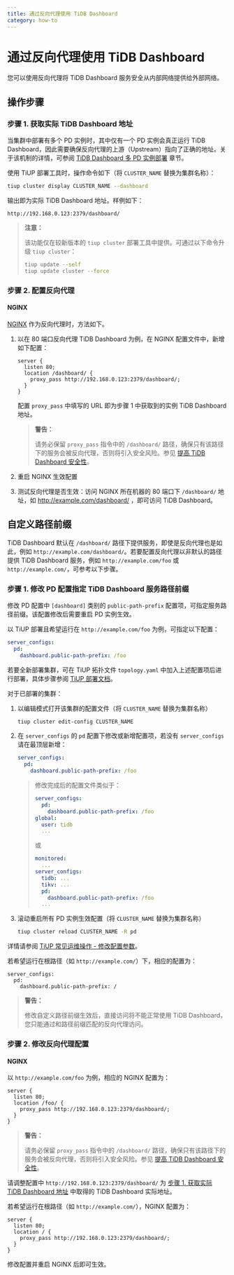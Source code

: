 ```yaml
---
title: 通过反向代理使用 TiDB Dashboard
category: how-to
---
```


# 通过反向代理使用 TiDB Dashboard

您可以使用反向代理将 TiDB Dashboard 服务安全从内部网络提供给外部网络。

## 操作步骤

### 步骤 1. 获取实际 TiDB Dashboard 地址

当集群中部署有多个 PD 实例时，其中仅有一个 PD 实例会真正运行 TiDB Dashboard，因此需要确保反向代理的上游（Upstream）指向了正确的地址。关于该机制的详情，可参阅 [TiDB Dashboard 多 PD 实例部署](/dashboard/dashboard-ops-deploy.md#多-PD-实例部署) 章节。

使用 TiUP 部署工具时，操作命令如下（将 `CLUSTER_NAME` 替换为集群名称）：

```bash
tiup cluster display CLUSTER_NAME --dashboard
```

输出即为实际 TiDB Dashboard 地址。样例如下：

```
http://192.168.0.123:2379/dashboard/
```

> **注意：**
>
> 该功能仅在较新版本的 `tiup cluster` 部署工具中提供。可通过以下命令升级 `tiup cluster`：
>
> ```bash
> tiup update --self
> tiup update cluster --force
> ```

### 步骤 2. 配置反向代理

#### NGINX

[NGINX](https://nginx.org/) 作为反向代理时，方法如下。

1. 以在 80 端口反向代理 TiDB Dashboard 为例，在 NGINX 配置文件中，新增如下配置：

   ```nginx
   server {
     listen 80;
     location /dashboard/ {
       proxy_pass http://192.168.0.123:2379/dashboard/;
     }
   }
   ```

   配置 `proxy_pass` 中填写的 URL 即为步骤 1 中获取到的实例 TiDB Dashboard 地址。

   > **警告：**
   >
   > 请务必保留 `proxy_pass` 指令中的 `/dashboard/` 路径，确保只有该路径下的服务会被反向代理，否则将引入安全风险。参见 [提高 TiDB Dashboard 安全性](/dashboard/dashboard-ops-security.md)。

2. 重启 NGINX 生效配置

3. 测试反向代理是否生效：访问 NGINX 所在机器的 80 端口下 `/dashboard/` 地址，如 <http://example.com/dashboard/> ，即可访问 TiDB Dashboard。

## 自定义路径前缀

TiDB Dashboard 默认在 `/dashboard/` 路径下提供服务，即使是反向代理也是如此，例如 `http://example.com/dashboard/`。若要配置反向代理以非默认的路径提供 TiDB Dashboard 服务，例如 `http://example.com/foo` 或 `http://example.com/`，可参考以下步骤。

### 步骤 1. 修改 PD 配置指定 TiDB Dashboard 服务路径前缀

修改 PD 配置中 `[dashboard]` 类别的 `public-path-prefix` 配置项，可指定服务路径前缀。该配置修改后需要重启 PD 实例生效。

以 TiUP 部署且希望运行在 `http://example.com/foo` 为例，可指定以下配置：

```yaml
server_configs:
  pd:
    dashboard.public-path-prefix: /foo
```

若要全新部署集群，可在 TiUP 拓扑文件 `topology.yaml` 中加入上述配置项后进行部署，具体步骤参阅 [TiUP 部署文档](/production-deployment-using-tiup.md#第-3-步编辑初始化配置文件)。

对于已部署的集群：

1. 以编辑模式打开该集群的配置文件（将 `CLUSTER_NAME` 替换为集群名称）

   ```bash
   tiup cluster edit-config CLUSTER_NAME
   ```

2. 在 `server_configs` 的 `pd` 配置下修改或新增配置项，若没有 `server_configs` 请在最顶层新增：

   ```yaml
   server_configs:
     pd:
       dashboard.public-path-prefix: /foo
   ```

   > 修改完成后的配置文件类似于：
   >
   >  ```yaml
   >  server_configs:
   >    pd:
   >      dashboard.public-path-prefix: /foo
   >  global:
   >    user: tidb
   >    ...
   >  ```
   >
   > 或
   >
   > ```yaml
   > monitored:
   >   ...
   > server_configs:
   >   tidb: ...
   >   tikv: ...
   >   pd:
   >     dashboard.public-path-prefix: /foo
   >   ...
   > ```

3. 滚动重启所有 PD 实例生效配置（将 `CLUSTER_NAME` 替换为集群名称）

   ```bash
   tiup cluster reload CLUSTER_NAME -R pd
   ```

详情请参阅 [TiUP 常见运维操作 - 修改配置参数](/maintain-tidb-using-tiup.md#修改配置参数)。

若希望运行在根路径（如 `http://example.com/`）下，相应的配置为：

```
server_configs:
  pd:
    dashboard.public-path-prefix: /
```

> **警告：**
>
> 修改自定义路径前缀生效后，直接访问将不能正常使用 TiDB Dashboard，您只能通过和路径前缀匹配的反向代理访问。

### 步骤 2. 修改反向代理配置

#### NGINX

以 `http://example.com/foo` 为例，相应的 NGINX 配置为：

```nginx
server {
  listen 80;
  location /foo/ {
    proxy_pass http://192.168.0.123:2379/dashboard/;
  }
}
```

> **警告：**
>
> 请务必保留 `proxy_pass` 指令中的 `/dashboard/` 路径，确保只有该路径下的服务会被反向代理，否则将引入安全风险。参见 [提高 TiDB Dashboard 安全性](/dashboard/dashboard-ops-security.md)。

请调整配置中 `http://192.168.0.123:2379/dashboard/` 为 [步骤 1. 获取实际 TiDB Dashboard 地址](#步骤-1.-获取实际-TiDB-Dashboard-地址) 中取得的 TiDB Dashboard 实际地址。

若希望运行在根路径（如 `http://example.com/`），NGINX 配置为：

```nginx
server {
  listen 80;
  location / {
    proxy_pass http://192.168.0.123:2379/dashboard/;
  }
}
```

修改配置并重启 NGINX 后即可生效。
